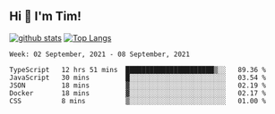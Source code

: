 ## Hi 👋 I'm Tim!
  
  [![github stats](https://github-readme-stats.vercel.app/api?username=thostetler&theme=dracula&count_private=true&show_icons=true)](https://github.com/thostetler/github-readme-stats)
  [![Top Langs](https://github-readme-stats.vercel.app/api/top-langs/?username=thostetler&layout=compact&count_private=true&theme=dracula&show_icons=true)](https://github.com/thostetler/github-readme-stats)
 
<!--START_SECTION:waka-->
```text
Week: 02 September, 2021 - 08 September, 2021

TypeScript   12 hrs 51 mins  ██████████████████████▒░░   89.36 % 
JavaScript   30 mins         █░░░░░░░░░░░░░░░░░░░░░░░░   03.54 % 
JSON         18 mins         ▓░░░░░░░░░░░░░░░░░░░░░░░░   02.19 % 
Docker       18 mins         ▓░░░░░░░░░░░░░░░░░░░░░░░░   02.17 % 
CSS          8 mins          ▒░░░░░░░░░░░░░░░░░░░░░░░░   01.00 % 
```
<!--END_SECTION:waka-->
